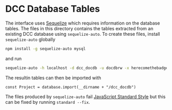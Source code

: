 # DCC Database Tables

The interface uses [Sequelize](https://sequelize.readthedocs.io/en/v3/) which
requires information on the database tables. The files in this directory contains
the tables extracted from an existing DCC database using `sequelize-auto`. To
create these files, install `sequelize-auto` globally
```sh
npm install -g sequelize-auto mysql
```
and run
```sh
sequelize-auto -h localhost -d dcc_docdb -u docdbrw -x herecomethebadgers -o ./dcc_docdb -e mariadb
```
The resultin tables can then be imported with
```
const Project = database.import(__dirname + "/dcc_docdb")
```

The files produced by `sequelize-auto` fail [JavaScript Standard Style](https://standardjs.com/)
but this can be fixed by running `standard --fix`.
